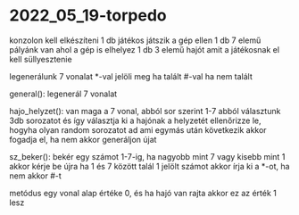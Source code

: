 # 2022_05_19-torpedo
konzolon kell elkészíteni 1 db játékos játszik a gép ellen 1 db 7 elemű pályánk van ahol a gép is elhelyez 1 db 3 elemű hajót amit a játékosnak el kell süllyesztenie

legenerálunk 7 vonalat *-val jelöli meg ha talált #-val ha nem talált

general(): legenerál 7 vonalat

hajo_helyzet(): van maga a 7 vonal, abból sor szerint 1-7 abból választunk 3db sorozatot és így választja ki a hajónak a helyzetét ellenőrizze le, hogyha olyan random sorozatot ad ami egymás után következik akkor fogadja el, ha nem akkor generáljon újat

sz_beker(): bekér egy számot 1-7-ig, ha nagyobb mint 7 vagy kisebb mint 1 akkor kérje be újra ha 1 és 7 között talál 1 jelölt számot akkor írja ki a *-ot, ha nem akkor #-t

metódus egy vonal alap értéke 0, és ha hajó van rajta akkor ez az érték 1 lesz
